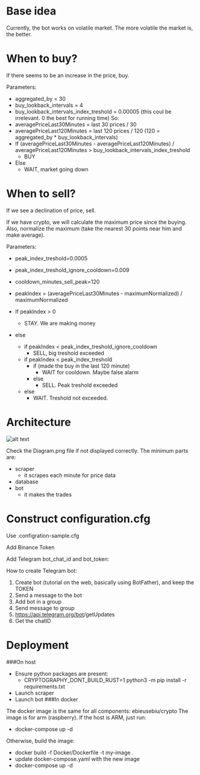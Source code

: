 # Base idea
Currently, the bot works on volatile market. The more volatile the market is, the better.

# When to buy?
If there seems to be an increase in the price, buy.

Parameters:
- aggregated_by = 30
- buy_lookback_intervals = 4
- buy_lookback_intervals_index_treshold = 0.00005 (this coul be irrelevant. 0 the best for running time)
So:
 - averagePriceLast30Minutes = last 30 prices / 30
 - averagePriceLast120Minutes = last 120 prices / 120 (120 = aggregated_by * buy_lookback_intervals)
 - If (averagePriceLast30Minutes - averagePriceLast120Minutes) / averagePriceLast120Minutes > buy_lookback_intervals_index_treshold
    - BUY
 - Else
    - WAIT, market going down

# When to sell?
If we see a declination of price, sell.

If we have crypto, we will calculate the maximum price since the buying. Also, normalize the maximum (take the nearest 30 points near him and make average).

Parameters:
- peak_index_treshold=0.0005
- peak_index_treshold_ignore_cooldown=0.009
- cooldown_minutes_sell_peak=120

- peakIndex = (averagePriceLast30Minutes - maximumNormalized) / maximumNormalized
- If peakIndex > 0
  - STAY. We are making money
- else
  - if peakIndex < peak_index_treshold_ignore_cooldown
    - SELL, big treshold exceeded
  - if peakIndex < peak_index_treshold
    - if (made the buy in the last 120 minute)
      - WAIT for cooldown. Maybe false alarm
    - else
      - SELL. Peak treshold exceeded
  - else
    - WAIT. Treshold not exceeded.

# Architecture
![alt text](https://github.com/rizebi/myprecious/blob/master/Diagram.png?raw=true)


Check the Diagram.png file if not displayed correctly. The minimum parts are:
- scraper
  - it scrapes each minute for price data
- database
- bot
  - it makes the trades

# Construct configuration.cfg
Use .configration-sample.cfg

Add Binance Token

Add Telegram bot_chat_id and bot_token:

How to create Telegram bot:
1) Create bot (tutorial on the web, basically using BotFather), and keep the TOKEN
2) Send a message to the bot
3) Add bot in a group
4) Send message to group
5) https://api.telegram.org/bot<TOKEN>/getUpdates
6) Get the chatID

# Deployment

###On host
- Ensure python packages are present:
  - CRYPTOGRAPHY_DONT_BUILD_RUST=1 python3 -m pip install -r requirements.txt
- Launch scraper
- Launch bot
###In docker

The docker image is the same for all components: ebieusebiu/crypto
The image is for arm (raspberry). If the host is ARM, just run:
  - docker-compose up -d
  
Otherwise, build the image:
  - docker build -f Docker/Dockerfile -t my-image .
  - update docker-compose.yaml with the new image
  - docker-compose up -d